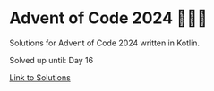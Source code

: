# Advent of Code 2024 🎄🌟🎅
Solutions for Advent of Code 2024 written in Kotlin.

Solved up until: Day 16

[Link to Solutions](https://github.com/patrick-elmquist/Advent-of-Code-2024/tree/main/src/main/kotlin)
